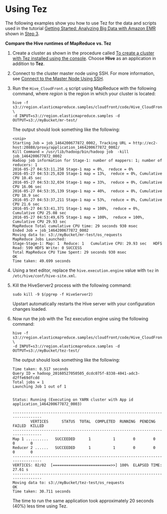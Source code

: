 # Using Tez<a name="tez-using"></a>

The following examples show you how to use Tez for the data and scripts used in the tutorial [Getting Started: Analyzing Big Data with Amazon EMR](https://docs.aws.amazon.com/emr/latest/ManagementGuide/emr-gs.html) shown in [Step 3](https://docs.aws.amazon.com/emr/latest/ManagementGuide/emr-gs-prepare-data-and-script.html)\.

**Compare the Hive runtimes of MapReduce vs\. Tez**

1. Create a cluster as shown in the procedure called [To create a cluster with Tez installed using the console](tez-create-cluster.md#emr-tez-create)\. Choose **Hive** as an application in addition to **Tez**\.

1. Connect to the cluster master node using SSH\. For more information, see [Connect to the Master Node Using SSH](https://docs.aws.amazon.com/emr/latest/ManagementGuide/emr-connect-master-node-ssh.html)\.

1. Run the `Hive_CloudFront.q` script using MapReduce with the following command, where *region* is the region in which your cluster is located:

   ```
   hive -f s3://region.elasticmapreduce.samples/cloudfront/code/Hive_CloudFront.q \
   -d INPUT=s3://region.elasticmapreduce.samples -d OUTPUT=s3://myBucket/mr-test/
   ```

   

   The output should look something like the following:

   ```
   <snip>
   Starting Job = job_1464200677872_0002, Tracking URL = http://ec2-host:20888/proxy/application_1464200677872_0002/
   Kill Command = /usr/lib/hadoop/bin/hadoop job  -kill job_1464200677872_0002
   Hadoop job information for Stage-1: number of mappers: 1; number of reducers: 1
   2016-05-27 04:53:11,258 Stage-1 map = 0%,  reduce = 0%
   2016-05-27 04:53:25,820 Stage-1 map = 13%,  reduce = 0%, Cumulative CPU 10.45 sec
   2016-05-27 04:53:32,034 Stage-1 map = 33%,  reduce = 0%, Cumulative CPU 16.06 sec
   2016-05-27 04:53:35,139 Stage-1 map = 40%,  reduce = 0%, Cumulative CPU 18.9 sec
   2016-05-27 04:53:37,211 Stage-1 map = 53%,  reduce = 0%, Cumulative CPU 21.6 sec
   2016-05-27 04:53:41,371 Stage-1 map = 100%,  reduce = 0%, Cumulative CPU 25.08 sec
   2016-05-27 04:53:49,675 Stage-1 map = 100%,  reduce = 100%, Cumulative CPU 29.93 sec
   MapReduce Total cumulative CPU time: 29 seconds 930 msec
   Ended Job = job_1464200677872_0002
   Moving data to: s3://myBucket/mr-test/os_requests
   MapReduce Jobs Launched: 
   Stage-Stage-1: Map: 1  Reduce: 1   Cumulative CPU: 29.93 sec   HDFS Read: 599 HDFS Write: 0 SUCCESS
   Total MapReduce CPU Time Spent: 29 seconds 930 msec
   OK
   Time taken: 49.699 seconds
   ```

1. Using a text editor, replace the `hive.execution.engine` value with `tez` in `/etc/hive/conf/hive-site.xml`\.

1. Kill the HiveServer2 process with the following command:

   ```
   sudo kill -9 $(pgrep -f HiveServer2)
   ```

   Upstart automatically restarts the Hive server with your configuration changes loaded\.

1. Now run the job with the Tez execution engine using the following command:

   ```
   hive -f s3://region.elasticmapreduce.samples/cloudfront/code/Hive_CloudFront.q \
   -d INPUT=s3://region.elasticmapreduce.samples -d OUTPUT=s3://myBucket/tez-test/
   ```

   The output should look something like the following:

   ```
   Time taken: 0.517 seconds
   Query ID = hadoop_20160527050505_dcdc075f-8338-4041-adc3-d2ffe69dfcdd
   Total jobs = 1
   Launching Job 1 out of 1
   
   
   Status: Running (Executing on YARN cluster with App id application_1464200677872_0003)
   
   --------------------------------------------------------------------------------
           VERTICES      STATUS  TOTAL  COMPLETED  RUNNING  PENDING  FAILED  KILLED
   --------------------------------------------------------------------------------
   Map 1 ..........   SUCCEEDED      1          1        0        0       0       0
   Reducer 2 ......   SUCCEEDED      1          1        0        0       0       0
   --------------------------------------------------------------------------------
   VERTICES: 02/02  [==========================>>] 100%  ELAPSED TIME: 27.61 s    
   --------------------------------------------------------------------------------
   Moving data to: s3://myBucket/tez-test/os_requests
   OK
   Time taken: 30.711 seconds
   ```

   The time to run the same application took approximately 20 seconds \(40%\) less time using Tez\.